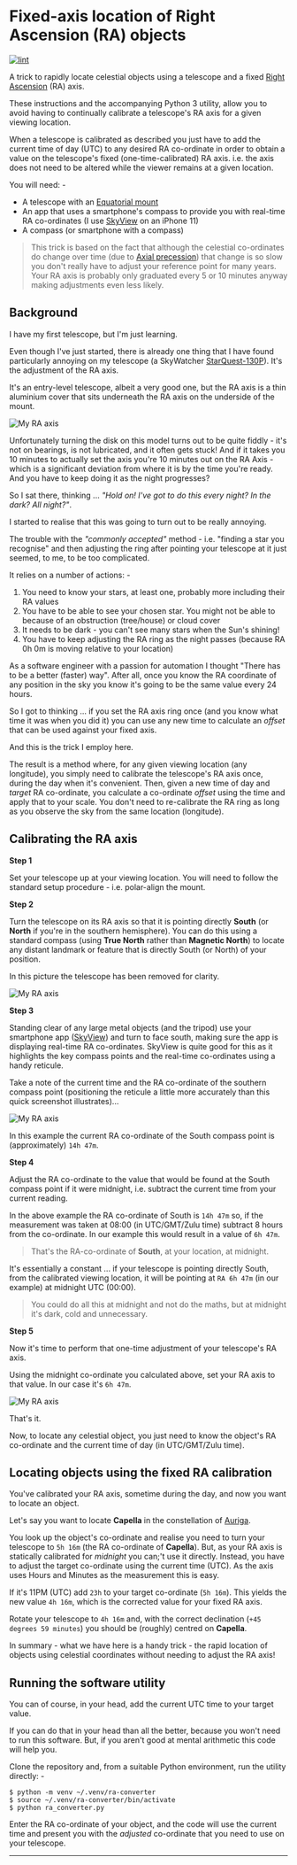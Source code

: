 # Fixed-axis location of Right Ascension (RA) objects

[![lint](https://github.com/alanbchristie/ra-converter/actions/workflows/lint.yaml/badge.svg)](https://github.com/alanbchristie/ra-converter/actions/workflows/lint.yaml)

A trick to rapidly locate celestial objects using a telescope and a fixed
[Right Ascension] (RA) axis.

These instructions and the accompanying Python 3 utility, allow you to avoid
having to continually calibrate a telescope's RA axis for a given viewing
location.

When a telescope is calibrated as described you just have to add the current
time of day (UTC) to any desired RA co-ordinate in order to obtain a value
on the telescope's fixed (one-time-calibrated) RA axis. i.e. the axis does not
need to be altered while the viewer remains at a given location.

You will need: -

- A telescope with an [Equatorial mount]
- An app that uses a smartphone's compass to provide you with real-time
  RA co-ordinates (I use [SkyView] on an iPhone 11)
- A compass (or smartphone with a compass)

> This trick is based on the fact that although the celestial co-ordinates
  do change over time (due to [Axial precession]) that change is so slow you
  don't really have to adjust your reference point for many years. Your
  RA axis is probably only graduated every 5 or 10 minutes anyway making
  adjustments even less likely.

## Background
I have my first telescope, but I'm just learning.

Even though I've just started, there is already one thing that I have found
particularly annoying on my telescope (a SkyWatcher [StarQuest-130P]).
It's the adjustment of the RA axis.

It's an entry-level telescope, albeit a very good one, but the RA axis is a 
thin aluminium cover that sits underneath the RA axis on the underside of the
mount.

![My RA axis](images/IMG_4005.jpg)

Unfortunately turning the disk on this model turns out to be quite fiddly -
it's not on bearings, is not lubricated, and it often gets stuck! And if it
takes you 10 minutes to actually set the axis you're 10 minutes out on the
RA Axis - which is a significant deviation from where it is by the time you're
ready. And you have to keep doing it as the night progresses?

So I sat there, thinking ... _"Hold on! I've got to do this every night?
In the dark? All night?"_.

I started to realise that this was going to turn out to be really annoying.

The trouble with the _"commonly accepted"_ method - i.e. "finding a star you
recognise" and then adjusting the ring after pointing your telescope at it
just seemed, to me, to be too complicated.

It relies on a number of actions: -

1. You need to know your stars, at least one, probably more including their
   RA values
2. You have to be able to see your chosen star. You might not be able to
   because of an obstruction (tree/house) or cloud cover
3. It needs to be dark - you can't see many stars when the Sun's shining!
4. You have to keep adjusting the RA ring as the night passes
   (because RA 0h 0m is moving relative to your location)

As a software engineer with a passion for automation I thought
"There has to be a better (faster) way". After all, once you know
the RA coordinate of any position in the sky you know it's going to be the same
value every 24 hours.

So I got to thinking ... if you set the RA axis ring once (and you know what
time it was when you did it) you can use any new time to calculate an _offset_
that can be used against your fixed axis.

And this is the trick I employ here.

The result is a method where, for any given viewing location
(any longitude), you simply need to calibrate the telescope's RA axis
once, during the day when it's convenient. Then, given a new time of day
and _target_ RA co-ordinate, you calculate a co-ordinate *offset* using the
time and apply that to your scale. You don't need to re-calibrate the RA ring
as long as you observe the sky from the same location (longitude).

## Calibrating the RA axis
**Step 1**

Set your telescope up at your viewing location. You will need to follow the
standard setup procedure - i.e. polar-align the mount.

**Step 2**

Turn the telescope on its RA axis so that it is pointing directly
**South** (or **North** if you're in the southern hemisphere). You can do this
using a standard compass (using **True North** rather than **Magnetic North**)
to locate any distant landmark or feature that is directly South (or North) of
your position.

In this picture the telescope has been removed for clarity.

![My RA axis](images/IMG_4007.jpg)

**Step 3**

Standing clear of any large metal objects (and the tripod) use your smartphone
app ([SkyView]) and turn to face south, making sure the app is displaying
real-time RA co-ordinates. SkyView is quite good for this
as it highlights the key compass points and the real-time co-ordinates
using a handy reticule.

Take a note of the current time and the RA co-ordinate of the southern compass
point (positioning the reticule a little more accurately than this quick
screenshot illustrates)...

![My RA axis](images/IMG_4010.jpg)

In this example the current RA co-ordinate of the South compass point is
(approximately) `14h 47m`.

**Step 4**

Adjust the RA co-ordinate to the value that would be found at the South 
compass point if it were midnight, i.e. subtract the current time from your
current reading.

In the above example the RA co-ordinate of South is `14h 47m` so,
if the measurement was taken at 08:00 (in UTC/GMT/Zulu time) subtract 8 hours
from the co-ordinate. In our example this would result in a
value of `6h 47m`.

> That's the RA-co-ordinate of **South**, at your location, at midnight.

It's essentially a constant ... if your telescope is pointing directly South,
from the calibrated viewing location, it will be pointing at `RA 6h 47m`
(in our example) at midnight UTC (00:00).

> You could do all this at midnight and not do the maths, but at midnight
  it's dark, cold and unnecessary.

**Step 5**

Now it's time to perform that one-time adjustment of your telescope's RA axis.

Using the midnight co-ordinate you calculated above, set your RA axis
to that value. In our case it's `6h 47m`.

![My RA axis](images/IMG_4013.jpg)

That's it.

Now, to locate any celestial object, you just need to know the
object's RA co-ordinate and the current time of day (in UTC/GMT/Zulu time).

## Locating objects using the fixed RA calibration
You've calibrated your RA axis, sometime during the day, and now
you want to locate an object.

Let's say you want to locate **Capella** in the constellation of [Auriga].

You look up the object's co-ordinate and realise you need to turn your telescope
to `5h 16m` (the RA co-ordinate of **Capella**). But, as your RA axis is
statically calibrated for _midnight_ you can;'t use it directly. Instead,
you have to adjust the target co-ordinate using the current time (UTC).
As the axis uses Hours and Minutes as the measurement this is easy.

If it's 11PM (UTC) add `23h` to your target co-ordinate (`5h 16m`).
This yields the new value `4h 16m`, which is the corrected value for your
fixed RA axis.

Rotate your telescope to `4h 16m` and, with the correct declination
(`+45 degrees 59 minutes`) you should be (roughly) centred on **Capella**.

In summary - what we have here is a handy trick - the rapid location of
objects using celestial coordinates without needing to adjust the RA axis!

## Running the software utility
You can of course, in your head, add the current UTC time to your target
value. 

If you can do that in your head than all the better, because you won't need
to run this software. But, if you aren't good at mental arithmetic this
code will help you.

Clone the repository and, from a suitable Python environment, run the
utility directly: -

    $ python -m venv ~/.venv/ra-converter
    $ source ~/.venv/ra-converter/bin/activate
    $ python ra_converter.py

Enter the RA co-ordinate of your object, and the code will use the current time
and present you with the _adjusted_ co-ordinate that you need to use
on your telescope.

---

[auriga]: https://en.wikipedia.org/wiki/Auriga_(constellation)#/media/File:Auriga_IAU.svg
[axial precession]: https://en.wikipedia.org/wiki/Axial_precession
[equatorial mount]: https://en.wikipedia.org/wiki/Equatorial_mount
[right ascension]: https://en.wikipedia.org/wiki/Right_ascension
[skyview]: https://apps.apple.com/us/app/skyview/id404990064
[starquest-130p]: https://www.skyatnightmagazine.com/reviews/telescopes/sky-watcher-starquest-130p-newtonian-reflector-review/
